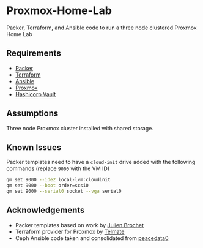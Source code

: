 # Proxmox-Home-Lab
Packer, Terraform, and Ansible code to run a three node clustered Proxmox Home Lab


## Requirements

* [Packer](https://www.packer.io/)
* [Terraform](https://www.terraform.io/)
* [Ansible](https://www.ansible.com/)
* [Proxmox](https://www.proxmox.com/en/)
* [Hashicorp Vault](https://www.vaultproject.io/)

## Assumptions

Three node Proxmox cluster installed with shared storage.

## Known Issues

Packer templates need to have a `cloud-init` drive added with the following commands (replace `9000` with the VM ID)

```bash
qm set 9000 --ide2 local-lvm:cloudinit
qm set 9000 --boot order=scsi0
qm set 9000 --serial0 socket --vga serial0
```

## Acknowledgements

* Packer templates based on work by [Julien Brochet](https://github.com/aerialls/madalynn-packer)
* Terraform provider for Proxmox by [Telmate](https://registry.terraform.io/providers/Telmate/proxmox)
* Ceph Ansible code taken and consolidated from [peacedata0](https://github.com/peacedata0/proxmox-ansible-1)
